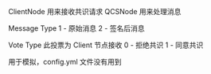 ClientNode 用来接收共识请求
QCSNode 用来处理消息

Message Type
1 - 原始消息
2 - 签名后消息

Vote Type
此投票为 Client 节点接收
0 - 拒绝共识
1 - 同意共识

用于模拟，config.yml 文件没有用到